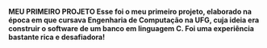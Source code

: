 <b>MEU PRIMEIRO PROJETO<b>
Esse foi o meu primeiro projeto, elaborado na época em que cursava Engenharia de Computação na UFG, cuja ideia era construir o software de um banco em linguagem C.
Foi uma experiência bastante rica e desafiadora! 

